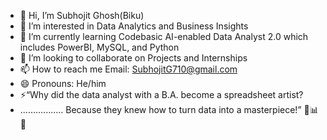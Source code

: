 - 👋 Hi, I’m Subhojit Ghosh(Biku)
- 👀 I’m interested in Data Analytics and Business Insights
- 🌱 I’m currently learning Codebasic AI-enabled Data Analyst 2.0 which includes PowerBI, MySQL, and Python
- 💞️ I’m looking to collaborate on Projects and Internships
- 📫 How to reach me Email: SubhojitG710@gmail.com
- 😄 Pronouns: He/him
- ⚡“Why did the data analyst with a B.A. become a spreadsheet artist?
- ................. Because they knew how to turn data into a masterpiece!” 🎨📊😄




<!---
Subhojit45/Subhojit45 is a ✨ special ✨ repository because its `README.md` (this file) appears on your GitHub profile.
You can click the Preview link to take a look at your changes.
--->
